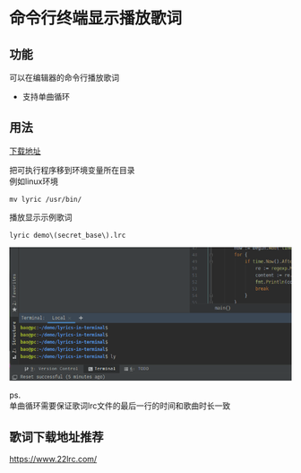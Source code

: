 # 命令行终端显示播放歌词

## 功能
可以在编辑器的命令行播放歌词

- 支持单曲循环
## 用法
[下载地址](https://github.com/kyronbao/lyrics-in-terminal/releases/download/v1.0.0/lyric)  

把可执行程序移到环境变量所在目录  
例如linux环境
```
mv lyric /usr/bin/
```
播放显示示例歌词
```
lyric demo\(secret_base\).lrc
```
![使用演示](./show.gif)

ps.  
单曲循环需要保证歌词lrc文件的最后一行的时间和歌曲时长一致  

## 歌词下载地址推荐
 https://www.22lrc.com/